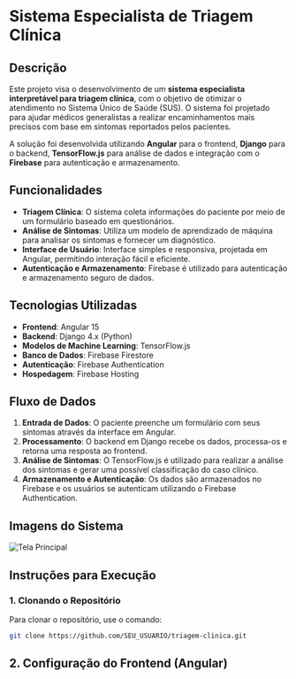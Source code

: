 # Sistema Especialista de Triagem Clínica

## Descrição

Este projeto visa o desenvolvimento de um **sistema especialista interpretável para triagem clínica**, com o objetivo de otimizar o atendimento no Sistema Único de Saúde (SUS). O sistema foi projetado para ajudar médicos generalistas a realizar encaminhamentos mais precisos com base em sintomas reportados pelos pacientes.

A solução foi desenvolvida utilizando **Angular** para o frontend, **Django** para o backend, **TensorFlow.js** para análise de dados e integração com o **Firebase** para autenticação e armazenamento.

## Funcionalidades

- **Triagem Clínica**: O sistema coleta informações do paciente por meio de um formulário baseado em questionários.
- **Análise de Sintomas**: Utiliza um modelo de aprendizado de máquina para analisar os sintomas e fornecer um diagnóstico.
- **Interface de Usuário**: Interface simples e responsiva, projetada em Angular, permitindo interação fácil e eficiente.
- **Autenticação e Armazenamento**: Firebase é utilizado para autenticação e armazenamento seguro de dados.

## Tecnologias Utilizadas

- **Frontend**: Angular 15
- **Backend**: Django 4.x (Python)
- **Modelos de Machine Learning**: TensorFlow.js
- **Banco de Dados**: Firebase Firestore
- **Autenticação**: Firebase Authentication
- **Hospedagem**: Firebase Hosting

## Fluxo de Dados

1. **Entrada de Dados**: O paciente preenche um formulário com seus sintomas através da interface em Angular.
2. **Processamento**: O backend em Django recebe os dados, processa-os e retorna uma resposta ao frontend.
3. **Análise de Sintomas**: O TensorFlow.js é utilizado para realizar a análise dos sintomas e gerar uma possível classificação do caso clínico.
4. **Armazenamento e Autenticação**: Os dados são armazenados no Firebase e os usuários se autenticam utilizando o Firebase Authentication.

## Imagens do Sistema

![Tela Principal](https://link-da-imagem-do-sistema.com/screenshot.png)

## Instruções para Execução

### 1. Clonando o Repositório

Para clonar o repositório, use o comando:

```bash
git clone https://github.com/SEU_USUARIO/triagem-clinica.git
```

## 2. Configuração do Frontend (Angular)


